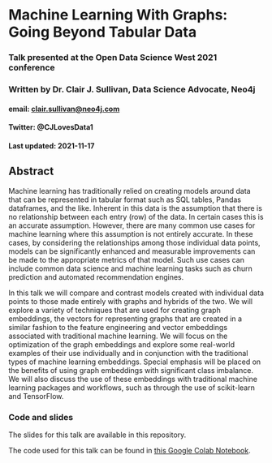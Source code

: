 # Machine Learning With Graphs: Going Beyond Tabular Data 
### Talk presented at the Open Data Science West 2021 conference
### Written by Dr. Clair J. Sullivan, Data Science Advocate, Neo4j
#### email: clair.sullivan@neo4j.com
#### Twitter: @CJLovesData1
#### Last updated: 2021-11-17

## Abstract

Machine learning has traditionally relied on creating models around data that can be represented in tabular format such as SQL tables, Pandas dataframes, and the like.  Inherent in this data is the assumption that there is no relationship between each entry (row) of the data.  In certain cases this is an accurate assumption.  However, there are many common use cases for machine learning where this assumption is not entirely accurate.  In these cases, by considering the relationships among those individual data points, models can be significantly enhanced and measurable improvements can be made to the appropriate metrics of that model.  Such use cases can include common data science and machine learning tasks such as churn prediction and automated recommendation engines.

In this talk we will compare and contrast models created with individual data points to those made entirely with graphs and hybrids of the two.  We will explore a variety of techniques that are used for creating graph embeddings, the vectors for representing graphs that are created in a similar fashion to the feature engineering and vector embeddings associated with traditional machine learning.  We will focus on the optimization of the graph embeddings and explore some real-world examples of their use individually and in conjunction with the traditional types of machine learning embeddings.  Special emphasis will be placed on the benefits of using graph embeddings with significant class imbalance.  We will also discuss the use of these embeddings with traditional machine learning packages and workflows, such as through the use of scikit-learn and TensorFlow.

### Code and slides

The slides for this talk are available in this repository.

The code used for this talk can be found in [this Google Colab Notebook](https://dev.neo4j.com/classic_vs_graph_ml).  




